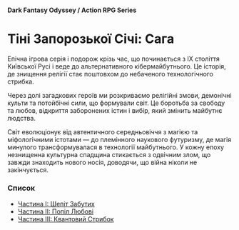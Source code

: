 #### Dark Fantasy Odyssey / Action RPG Series

# Тіні Запорозької Січі: Сага

Епічна ігрова серія і подорож крізь час, що починається з IX століття Київської Русі і веде до альтернативного кібермайбутнього. Це історія, де знищення релігії стає поштовхом до небаченого технологічного стрибка.

Через долі загадкових героїв ми розкриваємо релігійні змови, демонічні культи та потойбічні сили, що формували світ. Це боротьба за свободу та любов, відкриття заборонених істин і вибір, який змінить майбутнє людства.

Світ еволюціонує від автентичного середньовіччя з магією та міфологічними істотами — до племінного наукового футуризму, де магія минулого трансформувалася в технології майбутнього. У кожну епоху незнищенна культурна спадщина стикається з одвічним злом, що завжди знаходить нового носія, доводячи, що війна ніколи не закінчується.

### Список

- [Частина I: Шепіт Забутих](/sich-saga-1)
- [Частина II: Попіл Любові](/sich-saga-2)
- [Частина III: Квантовий Стрибок](/sich-saga-3)